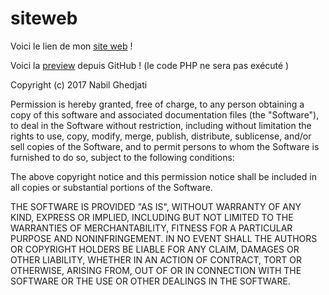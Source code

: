 # siteweb
Voici le lien de mon <a href="https://www.nabilghedjati.com/">site web</a> !

Voici la <a href="https://htmlpreview.github.io/?https://github.com/nabil-g/siteweb/blob/master/index.php" >preview</a> depuis GitHub !
(le code PHP ne sera pas exécuté )


 Copyright (c) 2017 Nabil Ghedjati

  Permission is hereby granted, free of charge, to any person obtaining a copy
  of this software and associated documentation files (the "Software"), to deal
  in the Software without restriction, including without limitation the rights
  to use, copy, modify, merge, publish, distribute, sublicense, and/or sell
  copies of the Software, and to permit persons to whom the Software is
  furnished to do so, subject to the following conditions:

  The above copyright notice and this permission notice shall be included in all
  copies or substantial portions of the Software.

  THE SOFTWARE IS PROVIDED "AS IS", WITHOUT WARRANTY OF ANY KIND,
  EXPRESS OR IMPLIED, INCLUDING BUT NOT LIMITED TO THE WARRANTIES OF
  MERCHANTABILITY, FITNESS FOR A PARTICULAR PURPOSE AND NONINFRINGEMENT.
  IN NO EVENT SHALL THE AUTHORS OR COPYRIGHT HOLDERS BE LIABLE FOR ANY CLAIM,
  DAMAGES OR OTHER LIABILITY, WHETHER IN AN ACTION OF CONTRACT, TORT OR
  OTHERWISE, ARISING FROM, OUT OF OR IN CONNECTION WITH THE SOFTWARE OR THE USE
  OR OTHER DEALINGS IN THE SOFTWARE.
